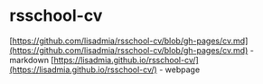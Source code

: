 # rsschool-cv
[https://github.com/lisadmia/rsschool-cv/blob/gh-pages/cv.md](https://github.com/lisadmia/rsschool-cv/blob/gh-pages/cv.md) - markdown
[https://lisadmia.github.io/rsschool-cv/](https://lisadmia.github.io/rsschool-cv/) - webpage
